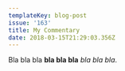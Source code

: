 ```yaml
---
templateKey: blog-post
issue: '163'
title: My Commentary
date: 2018-03-15T21:29:03.356Z
---
```

Bla bla bla **bla bla bla** _bla bla bla_.
